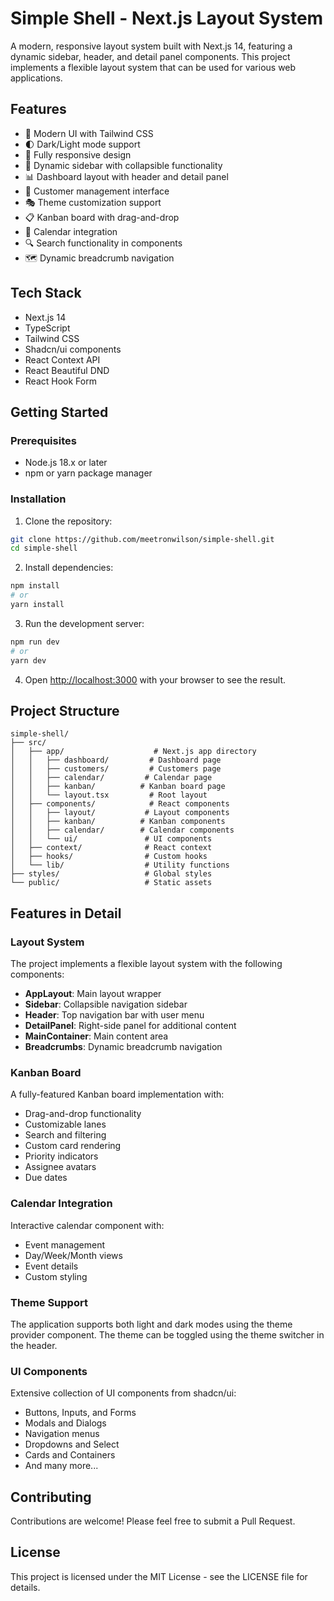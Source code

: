 # Simple Shell - Next.js Layout System

A modern, responsive layout system built with Next.js 14, featuring a dynamic sidebar, header, and detail panel components. This project implements a flexible layout system that can be used for various web applications.

## Features

- 🎨 Modern UI with Tailwind CSS
- 🌓 Dark/Light mode support
- 📱 Fully responsive design
- 🔄 Dynamic sidebar with collapsible functionality
- 📊 Dashboard layout with header and detail panel
- 🎯 Customer management interface
- 🎭 Theme customization support
- 📋 Kanban board with drag-and-drop
- 📅 Calendar integration
- 🔍 Search functionality in components
- 🗺️ Dynamic breadcrumb navigation

## Tech Stack

- Next.js 14
- TypeScript
- Tailwind CSS
- Shadcn/ui components
- React Context API
- React Beautiful DND
- React Hook Form

## Getting Started

### Prerequisites

- Node.js 18.x or later
- npm or yarn package manager

### Installation

1. Clone the repository:
```bash
git clone https://github.com/meetronwilson/simple-shell.git
cd simple-shell
```

2. Install dependencies:
```bash
npm install
# or
yarn install
```

3. Run the development server:
```bash
npm run dev
# or
yarn dev
```

4. Open [http://localhost:3000](http://localhost:3000) with your browser to see the result.

## Project Structure

```
simple-shell/
├── src/
│   ├── app/                    # Next.js app directory
│   │   ├── dashboard/         # Dashboard page
│   │   ├── customers/         # Customers page
│   │   ├── calendar/         # Calendar page
│   │   ├── kanban/          # Kanban board page
│   │   └── layout.tsx         # Root layout
│   ├── components/            # React components
│   │   ├── layout/           # Layout components
│   │   ├── kanban/          # Kanban components
│   │   ├── calendar/        # Calendar components
│   │   └── ui/               # UI components
│   ├── context/              # React context
│   ├── hooks/                # Custom hooks
│   └── lib/                  # Utility functions
├── styles/                   # Global styles
└── public/                   # Static assets
```

## Features in Detail

### Layout System

The project implements a flexible layout system with the following components:

- **AppLayout**: Main layout wrapper
- **Sidebar**: Collapsible navigation sidebar
- **Header**: Top navigation bar with user menu
- **DetailPanel**: Right-side panel for additional content
- **MainContainer**: Main content area
- **Breadcrumbs**: Dynamic breadcrumb navigation

### Kanban Board

A fully-featured Kanban board implementation with:

- Drag-and-drop functionality
- Customizable lanes
- Search and filtering
- Custom card rendering
- Priority indicators
- Assignee avatars
- Due dates

### Calendar Integration

Interactive calendar component with:

- Event management
- Day/Week/Month views
- Event details
- Custom styling

### Theme Support

The application supports both light and dark modes using the theme provider component. The theme can be toggled using the theme switcher in the header.

### UI Components

Extensive collection of UI components from shadcn/ui:

- Buttons, Inputs, and Forms
- Modals and Dialogs
- Navigation menus
- Dropdowns and Select
- Cards and Containers
- And many more...

## Contributing

Contributions are welcome! Please feel free to submit a Pull Request.

## License

This project is licensed under the MIT License - see the LICENSE file for details.
